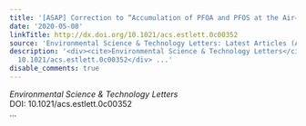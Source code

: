 ```yaml
---
title: '[ASAP] Correction to “Accumulation of PFOA and PFOS at the Air–Water Interface”'
date: '2020-05-08'
linkTitle: http://dx.doi.org/10.1021/acs.estlett.0c00352
source: 'Environmental Science & Technology Letters: Latest Articles (ACS Publications)'
description: '<div><cite>Environmental Science & Technology Letters</cite></div><div>DOI:
  10.1021/acs.estlett.0c00352</div> ...'
disable_comments: true
---
```

<div><cite>Environmental Science & Technology Letters</cite></div><div>DOI: 10.1021/acs.estlett.0c00352</div> ...